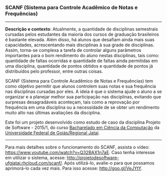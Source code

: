 ### SCANF (Sistema para Controle Acadêmico de Notas e Frequências)
***
**Descrição e contexto**: Atualmente, a quantidade de disciplinas semestrais cursadas pelos estudantes da maioria dos cursos de graduação brasileiros é bastante elevada. Além disso, há alunos que desafiam ainda mais suas capacidades, acrescentando mais disciplinas à sua grade de disciplinas. Assim, torna-se complexa a tarefa de controlar alguns parâmetros importantes para o bom rendimento do aluno nestas disciplinas, tais como: quantidade de faltas ocorridas e quantidade de faltas ainda permitidas em uma disciplina, quantidade de pontos obtidos e quantidade de pontos já distribuídos pelo professor, entre outras coisas.

SCANF (Sistema para Controle Acadêmico de Notas e Frequências) tem como objetivo permitir que alunos controlem suas notas e sua frequência nas disciplinas cursadas por eles. A ideia é que o sistema ajude o aluno a se organizar e a planejar melhor sua participação nas disciplinas, evitando que surpresas desagradáveis aconteçam, tais como a reprovação por frequência em uma disciplina ou a necessidade de se obter um rendimento muito alto nas últimas avaliações da disciplina.

Este foi um projeto desenvolvido como estudo de caso da disciplina Projeto de Software - 2015/1, do curso [Bacharelado em Ciência da Computação](http://computacao.jatai.ufg.br/) da [Universidade Federal de Goiás/Regional Jataí](http://jatai.ufg.br/).

***
Para mais detalhes sobre o funcionamento do SCANF, assista o vídeo: https://www.youtube.com/watch?v=Q32BAX1n7aE.
Caso tenha interesse em utilizar o sistema, acesse: http://projetodesoftware-ufgjatai.rhcloud.com/scanf/.
Após utilizá-lo, avalie-o para que possamos aprimorá-lo cada vez mais. Para isso acesse: http://goo.gl/VeJYtY. 
